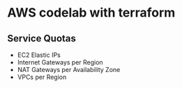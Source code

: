 # AWS codelab with terraform

## Service Quotas

- EC2 Elastic IPs
- Internet Gateways per Region
- NAT Gateways per Availability Zone
- VPCs per Region
